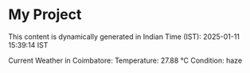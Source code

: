 # My Project

This content is dynamically generated in Indian Time (IST): 2025-01-11 15:39:14 IST


Current Weather in Coimbatore:
Temperature: 27.88 °C
Condition: haze
